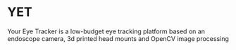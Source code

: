 # YET
Your Eye Tracker is a low-budget eye tracking platform based on an endoscope camera, 3d printed head mounts and OpenCV image processing
